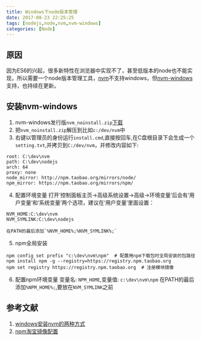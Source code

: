```yaml
---
title: Windows下node版本管理
date: 2017-08-23 22:25:25
tags: [nodejs,node,nvm,nvm-windows]
categories: [Node]
---
```


## 原因
因为ES6的兴起，很多新特性在浏览器中实现不了，甚至低版本的node也不能实现，所以需要一个node版本管理工具，[nvm](https://github.com/creationix/nvm)不支持windows，但[nvm-windows](https://github.com/coreybutler/nvm-windows)支持，也持续在更新。

## 安装nvm-windows

1. nvm-windows发行版`nvm_noinstall.zip`[下载](https://github.com/coreybutler/nvm-windows/releases)
2. 把`nvm_noinstall.zip`解压到比如`c:/dev/nvm`中
3. 右键以管理员的身份运行`install.cmd`,直接按回车,在C盘根目录下会生成一个`setting.txt`,并拷贝到`C:/dev/nvm`，并修改内容如下:
```
root: C:\dev\nvm
path: C:\dev\nodejs
arch: 64
proxy: none
node_mirror: http://npm.taobao.org/mirrors/node/
npm_mirror: https://npm.taobao.org/mirrors/npm/
```
4. 配置环境变量
打开‘控制面板主页->高级系统设置->高级->环境变量’后会有‘用户变量’和‘系统变量’两个选项，建议在‘用户变量’里面设置：
```
NVM_HOME:C:\dev\nvm
NVM_SYMLINK:C:\dev\nodejs
```
    在PATH的最后添加`%NVM_HOME%;%NVM_SYMLINK%;`
5. npm全局安装
```
npm config set prefix "c:\dev\nvm\npm"  # 配置用npm下载包时全局安装的包路径
npm install npm -g --registry=https://registry.npm.taobao.org
npm set registry https://registry.npm.taobao.org  # 注册模块镜像 
```
6. 配置npm环境变量
变量名: `NPM_HOME`,变量值: `c:\dev\nvm\npm` 
在PATH的最后添加`%NPM_HOME%;`,要放在`NVM_SYMLINK`之前

## 参考文献
1. [windows安装nvm的两种方式](http://www.jianshu.com/p/1d80cf35abd2)
2. [npm淘宝镜像配置](https://gist.github.com/52cik/c1de8926e20971f415dd)